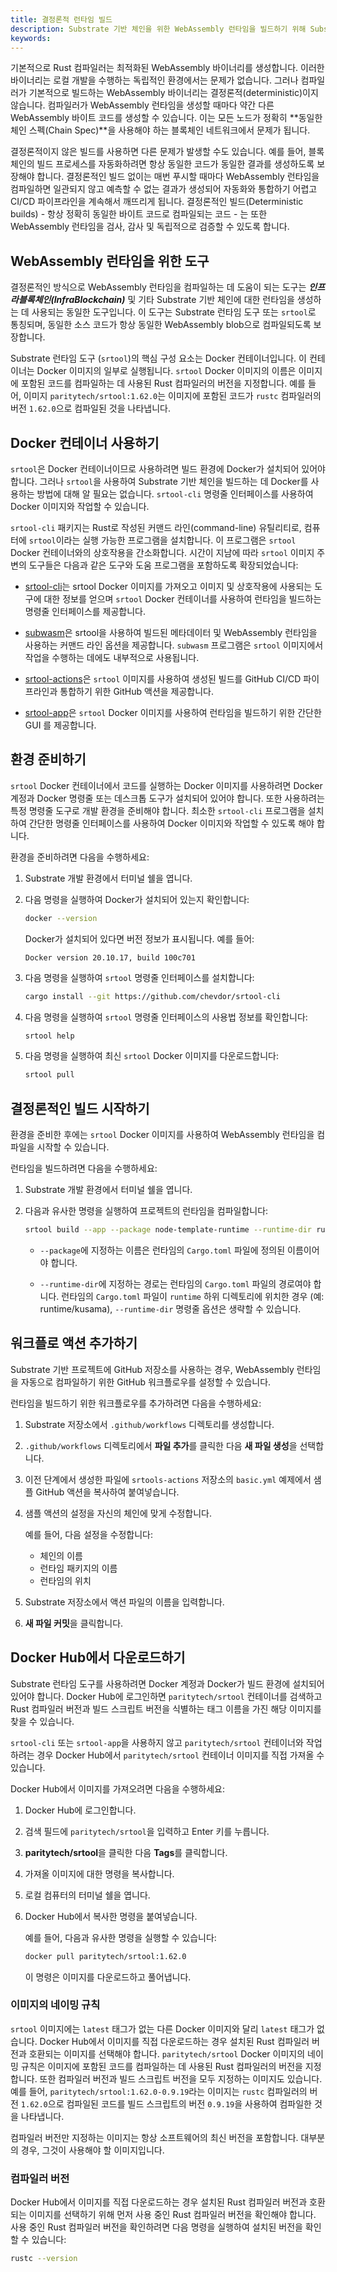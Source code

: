 ```yaml
---
title: 결정론적 런타임 빌드
description: Substrate 기반 체인을 위한 WebAssembly 런타임을 빌드하기 위해 Substrate 런타임 도구 (srtool)와 Docker를 사용하는 방법을 설명합니다.
keywords:
---
```


기본적으로 Rust 컴파일러는 최적화된 WebAssembly 바이너리를 생성합니다.
이러한 바이너리는 로컬 개발을 수행하는 독립적인 환경에서는 문제가 없습니다.
그러나 컴파일러가 기본적으로 빌드하는 WebAssembly 바이너리는 결정론적(deterministic)이지 않습니다.
컴파일러가 WebAssembly 런타임을 생성할 때마다 약간 다른 WebAssembly 바이트 코드를 생성할 수 있습니다.
이는 모든 노드가 정확히 **동일한 체인 스펙(Chain Spec)**을 사용해야 하는 블록체인 네트워크에서 문제가 됩니다.

결정론적이지 않은 빌드를 사용하면 다른 문제가 발생할 수도 있습니다.
예를 들어, 블록체인의 빌드 프로세스를 자동화하려면 항상 동일한 코드가 동일한 결과를 생성하도록 보장해야 합니다.
결정론적인 빌드 없이는 매번 푸시할 때마다 WebAssembly 런타임을 컴파일하면 일관되지 않고 예측할 수 없는 결과가 생성되어 자동화와 통합하기 어렵고 CI/CD 파이프라인을 계속해서 깨뜨리게 됩니다.
결정론적인 빌드(Deterministic builds) - 항상 정확히 동일한 바이트 코드로 컴파일되는 코드 - 는 또한 WebAssembly 런타임을 검사, 감사 및 독립적으로 검증할 수 있도록 합니다.

## WebAssembly 런타임을 위한 도구

결정론적인 방식으로 WebAssembly 런타임을 컴파일하는 데 도움이 되는 도구는 ***인프라블록체인(InfraBlockchain)*** 및 기타 Substrate 기반 체인에 대한 런타임을 생성하는 데 사용되는 동일한 도구입니다.
이 도구는 Substrate 런타임 도구 또는 `srtool`로 통칭되며, 동일한 소스 코드가 항상 동일한 WebAssembly blob으로 컴파일되도록 보장합니다.

Substrate 런타임 도구 (`srtool`)의 핵심 구성 요소는 Docker 컨테이너입니다.
이 컨테이너는 Docker 이미지의 일부로 실행됩니다.
`srtool` Docker 이미지의 이름은 이미지에 포함된 코드를 컴파일하는 데 사용된 Rust 컴파일러의 버전을 지정합니다.
예를 들어, 이미지 `paritytech/srtool:1.62.0`는 이미지에 포함된 코드가 `rustc` 컴파일러의 버전 `1.62.0`으로 컴파일된 것을 나타냅니다.

## Docker 컨테이너 사용하기

`srtool`은 Docker 컨테이너이므로 사용하려면 빌드 환경에 Docker가 설치되어 있어야 합니다.
그러나 `srtool`을 사용하여 Substrate 기반 체인을 빌드하는 데 Docker를 사용하는 방법에 대해 알 필요는 없습니다. `srtool-cli` 명령줄 인터페이스를 사용하여 Docker 이미지와 작업할 수 있습니다.

`srtool-cli` 패키지는 Rust로 작성된 커맨드 라인(command-line) 유틸리티로, 컴퓨터에 `srtool`이라는 실행 가능한 프로그램을 설치합니다.
이 프로그램은 `srtool` Docker 컨테이너와의 상호작용을 간소화합니다.
시간이 지남에 따라 `srtool` 이미지 주변의 도구들은 다음과 같은 도구와 도움 프로그램을 포함하도록 확장되었습니다:

- [srtool-cli](https://github.com/chevdor/srtool-cli)는 srtool Docker 이미지를 가져오고 이미지 및 상호작용에 사용되는 도구에 대한 정보를 얻으며 `srtool` Docker 컨테이너를 사용하여 런타임을 빌드하는 명령줄 인터페이스를 제공합니다.

- [subwasm](https://github.com/chevdor/subwasm)은 srtool을 사용하여 빌드된 메타데이터 및 WebAssembly 런타임을 사용하는 커맨드 라인 옵션을 제공합니다. `subwasm` 프로그램은 `srtool` 이미지에서 작업을 수행하는 데에도 내부적으로 사용됩니다.

- [srtool-actions](https://github.com/chevdor/srtool-actions)은 `srtool` 이미지를 사용하여 생성된 빌드를 GitHub CI/CD 파이프라인과 통합하기 위한 GitHub 액션을 제공합니다.
- [srtool-app](https://gitlab.com/chevdor/srtool-app)은 `srtool` Docker 이미지를 사용하여 런타임을 빌드하기 위한 간단한 GUI 를 제공합니다.

## 환경 준비하기

`srtool` Docker 컨테이너에서 코드를 실행하는 Docker 이미지를 사용하려면 Docker 계정과 Docker 명령줄 또는 데스크톱 도구가 설치되어 있어야 합니다.
또한 사용하려는 특정 명령줄 도구로 개발 환경을 준비해야 합니다.
최소한 `srtool-cli` 프로그램을 설치하여 간단한 명령줄 인터페이스를 사용하여 Docker 이미지와 작업할 수 있도록 해야 합니다.

환경을 준비하려면 다음을 수행하세요:

1. Substrate 개발 환경에서 터미널 쉘을 엽니다.

2. 다음 명령을 실행하여 Docker가 설치되어 있는지 확인합니다:

   ```bash
   docker --version
   ```

   Docker가 설치되어 있다면 버전 정보가 표시됩니다.
   예를 들어:

   ```text
   Docker version 20.10.17, build 100c701
   ```

3. 다음 명령을 실행하여 `srtool` 명령줄 인터페이스를 설치합니다:

   ```bash
   cargo install --git https://github.com/chevdor/srtool-cli
   ```

4. 다음 명령을 실행하여 `srtool` 명령줄 인터페이스의 사용법 정보를 확인합니다:

   ```bash
   srtool help
   ```

5. 다음 명령을 실행하여 최신 `srtool` Docker 이미지를 다운로드합니다:

   ```bash
   srtool pull
   ```

## 결정론적인 빌드 시작하기

환경을 준비한 후에는 `srtool` Docker 이미지를 사용하여 WebAssembly 런타임을 컴파일을 시작할 수 있습니다.

런타임을 빌드하려면 다음을 수행하세요:

1. Substrate 개발 환경에서 터미널 쉘을 엽니다.

2. 다음과 유사한 명령을 실행하여 프로젝트의 런타임을 컴파일합니다:

   ```bash
   srtool build --app --package node-template-runtime --runtime-dir runtime
   ```

   - `--package`에 지정하는 이름은 런타임의 `Cargo.toml` 파일에 정의된 이름이어야 합니다.

   - `--runtime-dir`에 지정하는 경로는 런타임의 `Cargo.toml` 파일의 경로여야 합니다.
     런타임의 `Cargo.toml` 파일이 `runtime` 하위 디렉토리에 위치한 경우 (예: runtime/kusama), `--runtime-dir` 명령줄 옵션은 생략할 수 있습니다.

## 워크플로 액션 추가하기

Substrate 기반 프로젝트에 GitHub 저장소를 사용하는 경우, WebAssembly 런타임을 자동으로 컴파일하기 위한 GitHub 워크플로우를 설정할 수 있습니다.

런타임을 빌드하기 위한 워크플로우를 추가하려면 다음을 수행하세요:

1. Substrate 저장소에서 `.github/workflows` 디렉토리를 생성합니다.

1. `.github/workflows` 디렉토리에서 **파일 추가**를 클릭한 다음 **새 파일 생성**을 선택합니다.
1. 이전 단계에서 생성한 파일에 `srtools-actions` 저장소의 `basic.yml` 예제에서 샘플 GitHub 액션을 복사하여 붙여넣습니다.

1. 샘플 액션의 설정을 자신의 체인에 맞게 수정합니다.

   예를 들어, 다음 설정을 수정합니다:

   - 체인의 이름
   - 런타임 패키지의 이름
   - 런타임의 위치

1. Substrate 저장소에서 액션 파일의 이름을 입력합니다.

1. **새 파일 커밋**을 클릭합니다.

## Docker Hub에서 다운로드하기

Substrate 런타임 도구를 사용하려면 Docker 계정과 Docker가 빌드 환경에 설치되어 있어야 합니다.
Docker Hub에 로그인하면 `paritytech/srtool` 컨테이너를 검색하고 Rust 컴파일러 버전과 빌드 스크립트 버전을 식별하는 태그 이름을 가진 해당 이미지를 찾을 수 있습니다.

`srtool-cli` 또는 `srtool-app`을 사용하지 않고 `paritytech/srtool` 컨테이너와 작업하려는 경우 Docker Hub에서 `paritytech/srtool` 컨테이너 이미지를 직접 가져올 수 있습니다.

Docker Hub에서 이미지를 가져오려면 다음을 수행하세요:

1. Docker Hub에 로그인합니다.

2. 검색 필드에 `paritytech/srtool`을 입력하고 Enter 키를 누릅니다.

3. **paritytech/srtool**을 클릭한 다음 **Tags**를 클릭합니다.

4. 가져올 이미지에 대한 명령을 복사합니다.
5. 로컬 컴퓨터의 터미널 쉘을 엽니다.
6. Docker Hub에서 복사한 명령을 붙여넣습니다.

   예를 들어, 다음과 유사한 명령을 실행할 수 있습니다:

   ```bash
   docker pull paritytech/srtool:1.62.0
   ```

   이 명령은 이미지를 다운로드하고 풀어냅니다.

### 이미지의 네이밍 규칙

`srtool` 이미지에는 `latest` 태그가 없는 다른 Docker 이미지와 달리 `latest` 태그가 없습니다.
Docker Hub에서 이미지를 직접 다운로드하는 경우 설치된 Rust 컴파일러 버전과 호환되는 이미지를 선택해야 합니다.
`paritytech/srtool` Docker 이미지의 네이밍 규칙은 이미지에 포함된 코드를 컴파일하는 데 사용된 Rust 컴파일러의 버전을 지정합니다.
또한 컴파일러 버전과 빌드 스크립트 버전을 모두 지정하는 이미지도 있습니다.
예를 들어, `paritytech/srtool:1.62.0-0.9.19`라는 이미지는 `rustc` 컴파일러의 버전 `1.62.0`으로 컴파일된 코드를 빌드 스크립트의 버전 `0.9.19`을 사용하여 컴파일한 것을 나타냅니다.

컴파일러 버전만 지정하는 이미지는 항상 소프트웨어의 최신 버전을 포함합니다.
대부분의 경우, 그것이 사용해야 할 이미지입니다.

### 컴파일러 버전

Docker Hub에서 이미지를 직접 다운로드하는 경우 설치된 Rust 컴파일러 버전과 호환되는 이미지를 선택하기 위해 먼저 사용 중인 Rust 컴파일러 버전을 확인해야 합니다.
사용 중인 Rust 컴파일러 버전을 확인하려면 다음 명령을 실행하여 설치된 버전을 확인할 수 있습니다:

```bash
rustc --version
```